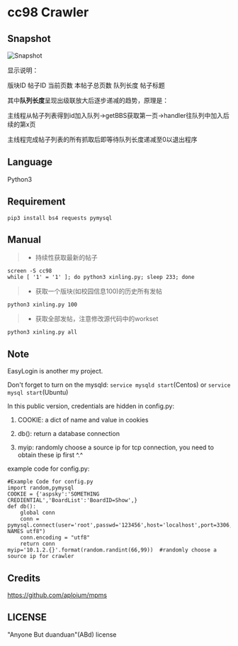 # cc98 Crawler

## Snapshot
![Snapshot](https://raw.githubusercontent.com/zjuchenyuan/cc98/master/doc/snapshot.jpg)

显示说明：

版块ID 帖子ID 当前页数 本帖子总页数 队列长度 帖子标题

其中**队列长度**呈现出级联放大后逐步递减的趋势，原理是：

主线程从帖子列表得到id加入队列→getBBS获取第一页→handler往队列中加入后续的第x页

主线程完成帖子列表的所有抓取后即等待队列长度递减至0以退出程序

## Language
Python3

## Requirement
`pip3 install bs4 requests pymysql`

## Manual

> * 持续性获取最新的帖子

    screen -S cc98
    while [ '1' = '1' ]; do python3 xinling.py; sleep 233; done

> * 获取一个版块(如校园信息100)的历史所有发帖

    python3 xinling.py 100
    
> * 获取全部发帖，注意修改源代码中的workset

    python3 xinling.py all

## Note
EasyLogin is another my project.

Don't forget to turn on the mysqld: `service mysqld start`(Centos) or `service mysql start`(Ubuntu)

In this public version, credentials are hidden in config.py:

1. COOKIE: a dict of name and value in cookies

2. db(): return a database connection

3. myip: randomly choose a source ip for tcp connection, you need to obtain these ip first ^.^

example code for config.py:

    #Example Code for config.py
    import random,pymysql
    COOKIE = {'aspsky':'SOMETHING CREDIENTIAL','BoardList':'BoardID=Show',}
    def db():
        global conn
        conn = pymysql.connect(user='root',passwd='123456',host='localhost',port=3306,db='cc98',charset='utf8',init_command="set NAMES utf8")
        conn.encoding = "utf8"
        return conn
    myip='10.1.2.{}'.format(random.randint(66,99))  #randomly choose a source ip for crawler


## Credits
https://github.com/aploium/mpms

## LICENSE
"Anyone But duanduan"(ABd) license

